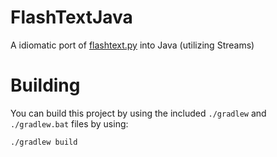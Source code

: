 # FlashTextJava

A idiomatic port of [flashtext.py](https://github.com/vi3k6i5/flashtext) into Java (utilizing Streams)

# Building

You can build this project by using the included `./gradlew` and `./gradlew.bat` files by using:

`./gradlew build`
